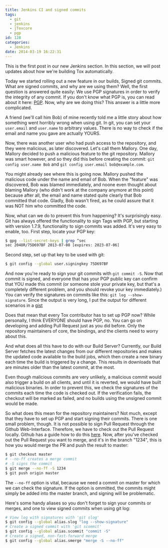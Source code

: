 ```yaml
---
title: Jenkins CI and signed commits
tags:
  - git
  - jenkins
  - jToxcore
  - pgp
id: 128
categories:
  - Jenkins
date: 2014-03-19 16:22:31
---
```


This is the first post in our new Jenkins section. In this section, we will post updates about how we're building Tox automatically.

Today we started rolling out a new feature in our builds, Signed git commits. What are signed commits, and why are we using them? Well, the first question is answered quite easily: We use PGP signatures in order to verify the integrity of any commit. If you don't know what PGP is, you can read about it here: [PGP](https://en.wikipedia.org/wiki/Pretty_Good_Privacy "Pretty Good Privacy"). Now, why are we doing this? This answer is a little more complicated.

A friend (we'll call him Bob) of mine recently told me a little story about how something went horribly wrong when using git. In git, you can set your `user.email` and `user.name` to arbitrary values. There is no way to check if the email and name you gave are actually YOURS.

Now, there was another user who had push access to the repository, and they were malicious, as later discovered. Let's call them Mallory. One day, Mallory decided to push a malicious feature to the git repository. Mallory was smart however, and so they did this before creating the commit: `git config user.name Bob` and `git config user.email bob@example.com`.

You might already see where this is going now. Mallory pushed the malicious code under the name and email of Bob. When the "feature" was discovered, Bob was blamed immediately, and noone even thought about blaming Mallory (who didn't work at the company anymore at this point) because after all, the email and name stated quite clearly that Bob committed that code. Gladly, Bob wasn't fired, as he could assure that it was NOT him who committed the code.

Now, what can we do to prevent this from happening? It's surprisingly easy. Git has always offered the functionality to sign Tags with PGP, but starting with version 1.7.9, functionality to sign commits was added. It's very easy to enable, too. First step, locate your PGP key:
``` sh
$ gpg --list-secret-keys | grep ^sec
sec 2048R/75D697BF 2013-07-08 [expires: 2023-07-06]
```
Second step, set up that key to be used with git:
``` sh
$ git config --global user.signingkey 75D697BF
```
And now you're ready to sign your git commits with `git commit -S`. Now that commit is signed, and everyone that has your PGP public key can confirm that YOU made this commit (or someone stole your private key, but that's a completely different problem, and you should revoke your key immediately.) You can verify the signatures on commits like this: `git log --show-signature`. Since the output is very long, I put the output for different scenarios in a [gist](https://gist.github.com/sonOfRa/9649586 "Git commit signatures")

Does that mean that every Tox contributor has to set up PGP now? While personally, I think EVERYONE should have PGP, no. You can go on developing and adding Pull Request just as you did before. Only the repository maintainers of core, the bindings, and the clients need to worry about this.

And what does all this have to do with our Build Server? Currently, our Build Server fetches the latest changes from our different repositories and makes the updated code available to the build jobs, which then create a new binary each time the build is triggered by a change. This results in downloads that are minutes older than the latest commit, at the most.

Even though malicious commits are very unlikely, a malicious commit would also trigger a build on all clients, and until it is reverted, we would have built malicious binaries. In order to prevent this, we check the signatures of the commits each time the code is checked out. If the verification fails, the checkout will be marked as failed, and no builds using the unsigned commit would be made.

So what does this mean for the repository maintainers? Not much, except that they have to set up PGP and start signing their commits. There is one small problem, though. It is not possible to sign Pull Request through the Github Web-Interface. Therefore, we have to check out the Pull Request locally. Github has a guide how to do this [here](https://help.github.com/articles/checking-out-pull-requests-locally "Local PR"). Now, after you've checked out the Pull Request you want to merge, and it's in the branch "1234", this is how you would merge the PR and push the result to master:
``` sh
$ git checkout master
# --no-ff creates a merge commit
# -S signs the commit
$ git merge --no-ff -S 1234
$ git push origin master
```
The `--no-ff` option is vital, because we need a commit on master for which we can check the signature. If the option is ommitted, the commits might simply be added into the master branch, and signing will be problematic.

Here's some handy aliases so you don't forget to sign your commits or merges, and one to view signed commits when using git log:
``` sh
# View log with signatures with 'git slog'
$ git config --global alias.slog "log --show-signature"
# Create a signed commit with 'git scommit'
$ git config --global alias.scommit "commit -S"
# Create a signed, non-fast-forward merge
$ git config --global alias.smerge "merge -S --no-ff"
```
